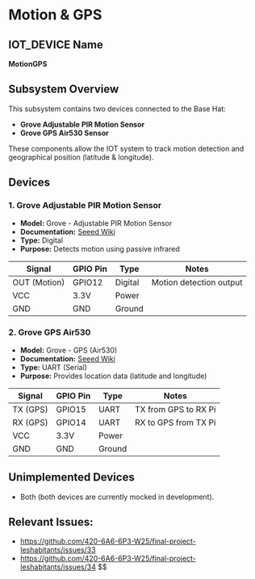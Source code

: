 # Motion & GPS

## IOT_DEVICE Name
**MotionGPS**

## Subsystem Overview
This subsystem contains two devices connected to the Base Hat:

- **Grove Adjustable PIR Motion Sensor**
- **Grove GPS Air530 Sensor**

These components allow the IOT system to track motion detection and geographical position (latitude & longitude).

## Devices

### 1. Grove Adjustable PIR Motion Sensor

- **Model:** Grove - Adjustable PIR Motion Sensor
- **Documentation:** [Seeed Wiki](https://wiki.seeedstudio.com/Grove-Adjustable_PIR_Motion_Sensor/)
- **Type:** Digital
- **Purpose:** Detects motion using passive infrared

| Signal        | GPIO Pin | Type    | Notes             |
|---------------|----------|---------|-------------------|
| OUT (Motion)  | GPIO12   | Digital | Motion detection output |
| VCC           | 3.3V     | Power   |                   |
| GND           | GND      | Ground  |                   |

### 2. Grove GPS Air530

- **Model:** Grove - GPS (Air530)
- **Documentation:** [Seeed Wiki](https://wiki.seeedstudio.com/Grove-GPS-Air530/)
- **Type:** UART (Serial)
- **Purpose:** Provides location data (latitude and longitude)

| Signal      | GPIO Pin | Type   | Notes                  |
|-------------|----------|--------|------------------------|
| TX (GPS)    | GPIO15   | UART   | TX from GPS to RX Pi   |
| RX (GPS)    | GPIO14   | UART   | RX to GPS from TX Pi   |
| VCC         | 3.3V     | Power  |                        |
| GND         | GND      | Ground |                        |

## Unimplemented Devices

- Both (both devices are currently mocked in development).

## Relevant Issues:

- https://github.com/420-6A6-6P3-W25/final-project-leshabitants/issues/33
- https://github.com/420-6A6-6P3-W25/final-project-leshabitants/issues/34
$$
